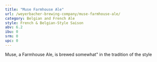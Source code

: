 ```yaml
---
title: "Muse Farmhouse Ale"
url: /weyerbacher-brewing-company/muse-farmhouse-ale/
category: Belgian and French Ale
style: French & Belgian-Style Saison
abv: 6.2
ibu: 0
srm: 0
upc: 0
---
```

Muse, a Farmhouse Ale,  is brewed somewhat" in the tradition of the style
